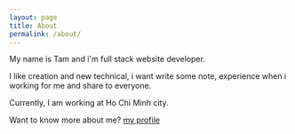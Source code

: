 ```yaml
---
layout: page
title: About
permalink: /about/
---
```


My name is Tam and i'm full stack website developer.

I like creation and new technical, i want write some note, experience when i working for me and share to everyone.

Currently, I am working at Ho Chi Minh city.

Want to know more about me? [my profile](http://minhtamck.github.io)
